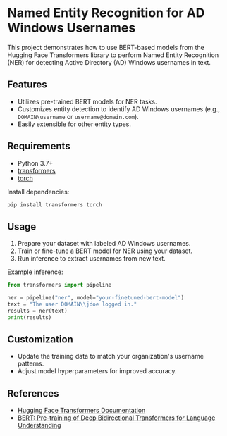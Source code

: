 # Named Entity Recognition for AD Windows Usernames

This project demonstrates how to use BERT-based models from the Hugging Face Transformers library to perform Named Entity Recognition (NER) for detecting Active Directory (AD) Windows usernames in text.

## Features

- Utilizes pre-trained BERT models for NER tasks.
- Customizes entity detection to identify AD Windows usernames (e.g., `DOMAIN\username` or `username@domain.com`).
- Easily extensible for other entity types.

## Requirements

- Python 3.7+
- [transformers](https://huggingface.co/transformers/)
- [torch](https://pytorch.org/)

Install dependencies:
```bash
pip install transformers torch
```

## Usage

1. Prepare your dataset with labeled AD Windows usernames.
2. Train or fine-tune a BERT model for NER using your dataset.
3. Run inference to extract usernames from new text.

Example inference:
```python
from transformers import pipeline

ner = pipeline("ner", model="your-finetuned-bert-model")
text = "The user DOMAIN\\jdoe logged in."
results = ner(text)
print(results)
```

## Customization

- Update the training data to match your organization's username patterns.
- Adjust model hyperparameters for improved accuracy.

## References

- [Hugging Face Transformers Documentation](https://huggingface.co/docs/transformers)
- [BERT: Pre-training of Deep Bidirectional Transformers for Language Understanding](https://arxiv.org/abs/1810.04805)
